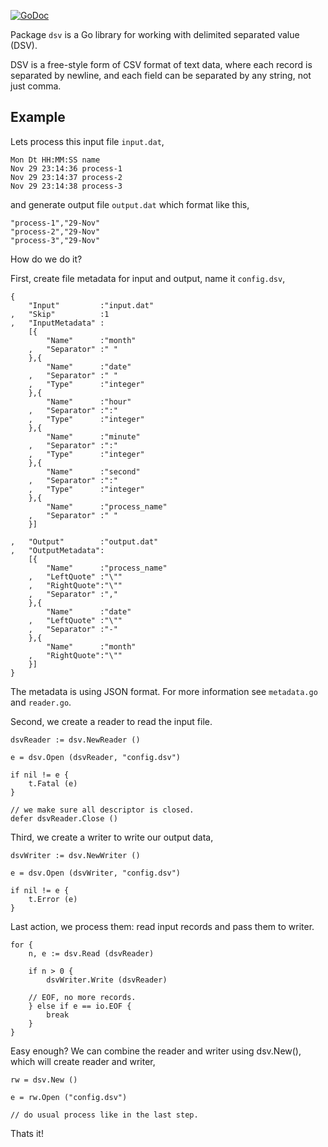 [![GoDoc](https://godoc.org/github.com/shuLhan/dsv?status.svg)](https://godoc.org/github.com/shuLhan/dsv)

Package `dsv` is a Go library for working with delimited separated value (DSV).

DSV is a free-style form of CSV format of text data, where each record is
separated by newline, and each field can be separated by any string, not just
comma.

## Example

Lets process this input file `input.dat`,

    Mon Dt HH:MM:SS name
    Nov 29 23:14:36 process-1
    Nov 29 23:14:37 process-2
    Nov 29 23:14:38 process-3

and generate output file `output.dat` which format like this,

    "process-1","29-Nov"
    "process-2","29-Nov"
    "process-3","29-Nov"

How do we do it?

First, create file metadata for input and output, name it `config.dsv`,

    {
        "Input"         :"input.dat"
    ,   "Skip"          :1
    ,   "InputMetadata" :
        [{
            "Name"      :"month"
        ,   "Separator" :" "
        },{
            "Name"      :"date"
        ,   "Separator" :" "
        ,   "Type"      :"integer"
        },{
            "Name"      :"hour"
        ,   "Separator" :":"
        ,   "Type"      :"integer"
        },{
            "Name"      :"minute"
        ,   "Separator" :":"
        ,   "Type"      :"integer"
        },{
            "Name"      :"second"
        ,   "Separator" :":"
        ,   "Type"      :"integer"
        },{
            "Name"      :"process_name"
        ,   "Separator" :" "
        }]

    ,   "Output"        :"output.dat"
    ,   "OutputMetadata":
        [{
            "Name"      :"process_name"
        ,   "LeftQuote" :"\""
        ,   "RightQuote":"\""
        ,   "Separator" :","
        },{
            "Name"      :"date"
        ,   "LeftQuote" :"\""
        ,   "Separator" :"-"
        },{
            "Name"      :"month"
        ,   "RightQuote":"\""
        }]
    }

The metadata is using JSON format. For more information see `metadata.go`
and `reader.go`.

Second, we create a reader to read the input file.

    dsvReader := dsv.NewReader ()

    e = dsv.Open (dsvReader, "config.dsv")

    if nil != e {
        t.Fatal (e)
    }

    // we make sure all descriptor is closed.
    defer dsvReader.Close ()

Third, we create a writer to write our output data,

    dsvWriter := dsv.NewWriter ()

    e = dsv.Open (dsvWriter, "config.dsv")

    if nil != e {
        t.Error (e)
    }

Last action, we process them: read input records and pass them to writer.

    for {
        n, e := dsv.Read (dsvReader)

        if n > 0 {
            dsvWriter.Write (dsvReader)

        // EOF, no more records.
        } else if e == io.EOF {
            break
        }
    }

Easy enough? We can combine the reader and writer using dsv.New(), which will
create reader and writer,

    rw = dsv.New ()

    e = rw.Open ("config.dsv")

    // do usual process like in the last step.

Thats it!
